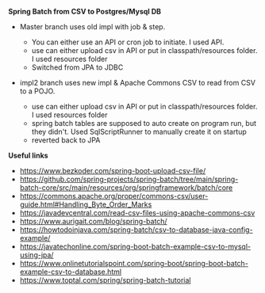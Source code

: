 **Spring Batch from CSV to Postgres/Mysql DB**

- Master branch uses old impl with job & step.
    - You can either use an API or cron job to initiate. I used API.
    - use can either upload csv in API or put in classpath/resources folder. I used resources folder
    - Switched from JPA to JDBC



- impl2 branch uses new impl & Apache Commons CSV to read from CSV to a POJO.
    - use can either upload csv in API or put in classpath/resources folder. I used resources folder
    - spring batch tables are supposed to auto create on program run, but they didn't. Used SqlScriptRunner to manually create it on startup
    - reverted back to JPA


**Useful links**

- https://www.bezkoder.com/spring-boot-upload-csv-file/
- https://github.com/spring-projects/spring-batch/tree/main/spring-batch-core/src/main/resources/org/springframework/batch/core
- https://commons.apache.org/proper/commons-csv/user-guide.html#Handling_Byte_Order_Marks
- https://javadevcentral.com/read-csv-files-using-apache-commons-csv
- https://www.aurigait.com/blog/spring-batch/
- https://howtodoinjava.com/spring-batch/csv-to-database-java-config-example/
- https://javatechonline.com/spring-boot-batch-example-csv-to-mysql-using-jpa/
- https://www.onlinetutorialspoint.com/spring-boot/spring-boot-batch-example-csv-to-database.html
- https://www.toptal.com/spring/spring-batch-tutorial